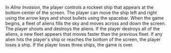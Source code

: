 In _Aline Invasion_, the player controls a rockeet ship that appears at the bottom center of the screen. The player can move the ship left and right using the arrow keys and shoot bullets using the spacebar. When the game begins, a fleet of aliens fills the sky and moves across and down the screen. The player shoots and destroys the aliens. If the player destroys all of the aliens, a new fleet appears that moves faster than the previous fleet. If any alien hits the player's ship or reaches the bottom of the screen, the player loses a ship. If the player loses three ships, the game is over.
